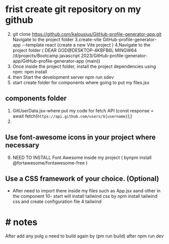 # frist  create git repository on my github
2. git clone https://github.com/kalousius/GitHub-profile-generator-app.git
Navigate to the project folder
3.create-vite GitHub-profile-generator-app --template react (create a new Vite project )
4.Navigate to the project folder
( DEAR GOD@DESKTOP-4KBFB6L MINGW64 /d/projects/Bootcamp javascript 2023/GitHub-profile-generator-app/GitHub-profile-generator-app (main))
5. Once inside the project folder, install the project dependencies using npm:
npm install
6.  then Start the development server
npm run sdev
7. start create folder for components where going to put my files.jsx
## components folder
1. GitUserData.jsx-where put my code for fetch API
(const response = await fetch(`https://api.github.com/users/${username}`);)
8. 
## Use font-awesome icons in your project where necessary
9. NEED TO INSTALL Font Awesome inside my project ( bynpm install @fortawesome/fontawesome-free )
## Use a CSS framework of your choice. (Optional)
- After need to import there inside my files such as App.jsx aand other in the component
10- start will install tailwind css by npm install tailwind css and create configuration file 4 tailwind

# # notes
After add any pulg u need to build again by (pm run build) after npm run dev

